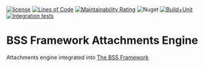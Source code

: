 [![license](https://img.shields.io/github/license/luxoft/BSSFramework.Attachments)](https://github.com/Luxoft/BSSFramework.Attachments/blob/main/LICENSE.txt)
[![Lines of Code](https://sonarcloud.io/api/project_badges/measure?project=Luxoft_BSSFramework.Attachments&metric=ncloc)](https://sonarcloud.io/summary/new_code?id=Luxoft_BSSFramework.Attachments)
[![Maintainability Rating](https://sonarcloud.io/api/project_badges/measure?project=Luxoft_BSSFramework.Attachments&metric=sqale_rating)](https://sonarcloud.io/summary/new_code?id=Luxoft_BSSFramework.Attachments)
![Nuget](https://img.shields.io/nuget/v/Luxoft.Framework.Workflow.Core)
[![Build+Unit](https://github.com/Luxoft/BSSFramework.Attachments/actions/workflows/build+unit.yml/badge.svg)](https://github.com/Luxoft/BSSFramework.Attachments/actions/workflows/build+unit.yml)
[![Integration tests](https://github.com/Luxoft/BSSFramework.Attachments/actions/workflows/integration-tests.yml/badge.svg)](https://github.com/Luxoft/BSSFramework.Attachments/actions/workflows/integration-tests.yml)


# BSS Framework Attachments Engine

Attachments engine integrated into [The BSS Framework](https://github.com/Luxoft/BSSFramework)